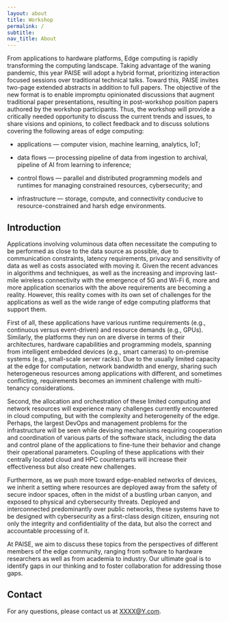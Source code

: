 ```yaml
---
layout: about
title: Workshop
permalink: /
subtitle:
nav_title: About
---
```


From applications to hardware platforms, Edge computing is rapidly transforming the computing landscape. Taking advantage of the waning pandemic, this year PAISE will adopt a hybrid format, prioritizing interaction focused sessions over traditional technical talks. Toward this, PAISE invites two-page extended abstracts in addition to full papers. The objective of the new format is to enable impromptu opinionated discussions that augment traditional paper presentations, resulting in post-workshop position papers authored by the workshop participants. Thus, the workshop will provide a critically needed opportunity to discuss the current trends and issues, to share visions and opinions, to collect feedback and to discuss solutions covering the following areas of edge computing:
* applications &mdash; computer vision, machine learning, analytics, IoT;

* data flows &mdash; processing pipeline of data from ingestion to archival, pipeline of AI from learning to inference;

* control flows &mdash; parallel and distributed programming models and runtimes for managing constrained resources, cybersecurity; and

* infrastructure &mdash; storage, compute, and connectivity conducive to resource-constrained and harsh edge environments.

## Introduction

Applications involving voluminous data often necessitate the computing to be performed as close to the data source as possible, due to communication constraints, latency requirements, privacy and sensitivity of data as well as costs associated with moving it. Given the recent advances in algorithms and techniques, as well as the increasing and improving last-mile wireless connectivity with the emergence of 5G and Wi-Fi 6, more and more application scenarios with the above requirements are becoming a reality. However, this reality comes with its own set of challenges for the applications as well as the wide range of edge computing platforms that support them.

First of all, these applications have various runtime requirements (e.g., continuous versus event-driven) and resource demands (e.g., GPUs). Similarly, the platforms they run on are diverse in terms of their architectures, hardware capabilities and programming models, spanning from intelligent embedded devices (e.g., smart cameras) to on-premise systems (e.g., small-scale server racks). Due to the usually limited capacity at the edge for computation, network bandwidth and energy, sharing such heterogeneous resources among applications with different, and sometimes conflicting, requirements becomes an imminent challenge with multi-tenancy considerations.

Second, the allocation and orchestration of these limited computing and network resources will experience many challenges currently encountered in cloud computing, but with the complexity and heterogeneity of the edge. Perhaps, the largest DevOps and management problems for the infrastructure will be seen while devising mechanisms requiring cooperation and coordination of various parts of the software stack, including the data and control plane of the applications to fine-tune their behavior and change their operational parameters. Coupling of these applications with their centrally located cloud and HPC counterparts will increase their effectiveness but also create new challenges.

Furthermore, as we push more toward edge-enabled networks of devices, we inherit a setting where resources are deployed away from the safety of secure indoor spaces, often in the midst of a bustling urban canyon, and exposed to physical and cybersecurity threats. Deployed and interconnected predominantly over public networks, these systems have to be designed with cybersecurity as a first-class design citizen, ensuring not only the integrity and confidentiality of the data, but also the correct and accountable processing of it.

At PAISE, we aim to discuss these topics from the perspectives of different members of the edge community, ranging from software to hardware researchers as well as from academia to industry. Our ultimate goal is to identify gaps in our thinking and to foster collaboration for addressing those gaps.

## Contact

For any questions, please contact us at [XXXX@Y.com](mailto:XXXX@Y.com).

